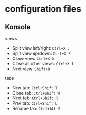 # configuration files

## Konsole
views
- Split view left/right: ```Ctrl+X 3```
- Split view up/down: ```Ctrl+X 2```
- Close view: ```Ctrl+X 0```
- Close all other views: ```Ctrl+X 1```
- Next view: ```Shift+R```

tabs
- New tab: ```Ctrl+Shift T```
- Close tab: ```Ctrl+Shift W```
- Next tab: ```Ctrl+Shift R```
- Prev tab: ```Ctrl+Shift L```
- Rename tab: ```Ctrl+Alt S```
